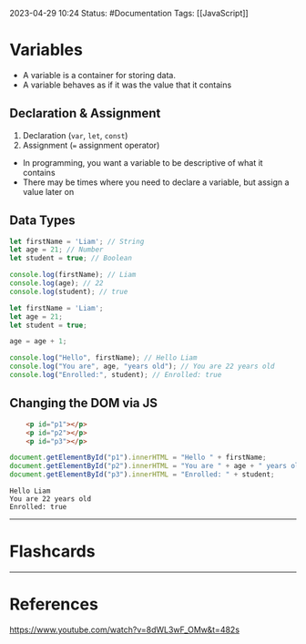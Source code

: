 2023-04-29 10:24
Status: #Documentation 
Tags: [[JavaScript]]

# Variables

* A variable is a container for storing data.
* A variable behaves as if it was the value that it contains

## Declaration & Assignment
1. Declaration (`var`, `let`, `const`)
2. Assignment (`=` assignment operator)

* In programming, you want a variable to be descriptive of what it contains
* There may be times where you need to declare a variable, but assign a value later on

## Data Types
```javascript
let firstName = 'Liam'; // String
let age = 21; // Number
let student = true; // Boolean

console.log(firstName); // Liam
console.log(age); // 22
console.log(student); // true
```

```javascript
let firstName = 'Liam';
let age = 21;
let student = true;

age = age + 1;

console.log("Hello", firstName); // Hello Liam
console.log("You are", age, "years old"); // You are 22 years old
console.log("Enrolled:", student); // Enrolled: true
```

## Changing the DOM via JS

```html
    <p id="p1"></p>
    <p id="p2"></p>
    <p id="p3"></p>
```

```javascript
document.getElementById("p1").innerHTML = "Hello " + firstName;
document.getElementById("p2").innerHTML = "You are " + age + " years old";
document.getElementById("p3").innerHTML = "Enrolled: " + student;
```

```console
Hello Liam
You are 22 years old
Enrolled: true
```


___
# Flashcards



---
# References
https://www.youtube.com/watch?v=8dWL3wF_OMw&t=482s